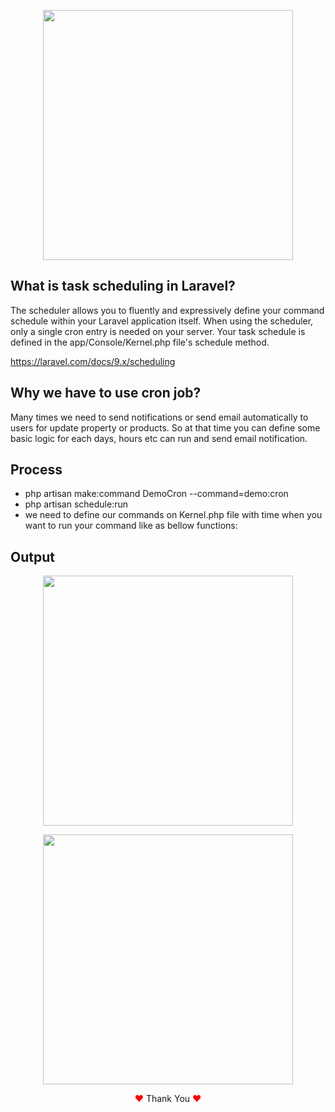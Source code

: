 <p align="center"><a href="https://laravel.com" target="_blank"><img src="https://tutsforweb.com/wp-content/uploads/2018/06/cron-750x430.png" width="400"></a></p>


## What is task scheduling in Laravel?

The scheduler allows you to fluently and expressively define your command schedule within your Laravel application itself. When using the scheduler, only a single cron entry is needed on your server. Your task schedule is defined in the app/Console/Kernel.php file's schedule method.

https://laravel.com/docs/9.x/scheduling

## Why we have to use cron job?

Many times we need to send notifications or send email automatically to users for update property or products. So at that time you can define some basic logic for each days, hours etc can run and send email notification.

## Process

- php artisan make:command DemoCron --command=demo:cron
- php artisan schedule:run
- we need to define our commands on Kernel.php file with time when you want to run your command like as bellow functions:


## Output

<p align="center"><a href="https://laravel.com" target="_blank"><img src="https://user-images.githubusercontent.com/80118217/201479037-89e9c77d-bb67-458e-a990-1a349aef3899.JPG" width="400"></a></p>



<p align="center"><a href="https://laravel.com" target="_blank"><img src="https://user-images.githubusercontent.com/80118217/201479089-acaee851-585a-41e3-b889-fea768cd4995.JPG" width="400"></a></p>


<p align="center"><span style="color: red;">&hearts;</span> Thank You <span style="color: red;">&hearts;</span></p>
